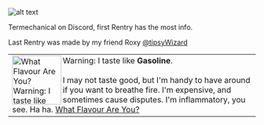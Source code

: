 ![alt text](https://media.discordapp.net/attachments/1019057426688905290/1138570251513106462/like_ok.gif?width=118&height=66)

Termechanical on Discord, first Rentry has the most info.

Last Rentry was made by my friend Roxy [@tipsyWizard](https://github.com/tipsyWizard)

<TABLE BORDER=0><TR><TD>
<A HREF="http://quiz.ravenblack.net/flavour.pl"><IMG BORDER=0 ALIGN="LEFT" WIDTH=100 HEIGHT=100 SRC="http://quiz.ravenblack.net/flavour/13.png" ALT="What Flavour Are You? Warning: I taste like Gasoline." /></A>Warning: I taste like <B>Gasoline</B>.<BR /><BR />
I may not taste good, but I'm handy to have around if you want to breathe fire. I'm expensive, and sometimes cause disputes. I'm inflammatory, you see. Ha ha. <A HREF="http://quiz.ravenblack.net/flavour.pl">What Flavour Are You?</A>
</TD></TR></TABLE>
